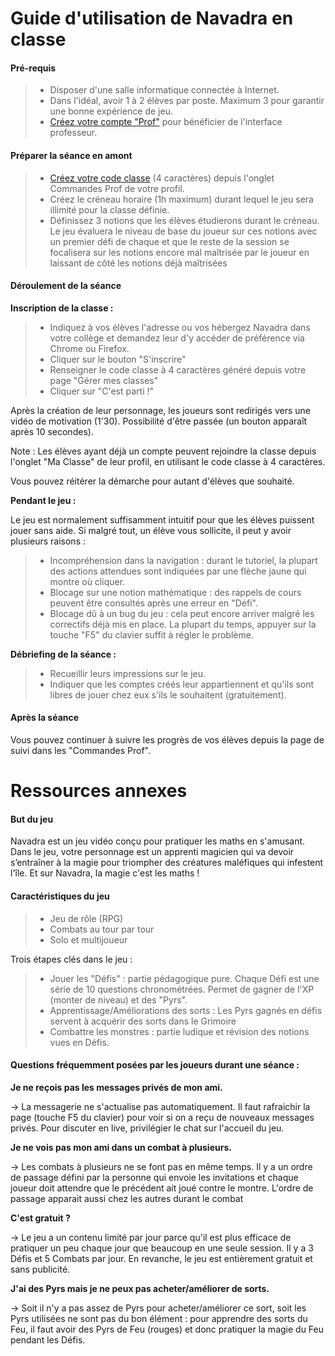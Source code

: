 # Guide d'utilisation de Navadra en classe

#### Pré-requis

> - Disposer d'une salle informatique connectée à Internet.
> - Dans l'idéal, avoir 1 à 2 élèves par poste. Maximum 3 pour garantir une bonne expérience de jeu.
> - [Créez votre compte "Prof"](get_started.md) pour bénéficier de l'interface professeur.


#### Préparer la séance en amont

> - [Créez votre code classe](manage_classes.md) (4 caractères) depuis l'onglet Commandes Prof de votre profil.
> - Créez le créneau horaire (1h maximum) durant lequel le jeu sera illimité pour la classe définie.
> - Définissez 3 notions que les élèves étudierons durant le créneau. Le jeu évaluera le niveau de base du joueur sur ces notions avec un premier défi de chaque et que le reste de la session se focalisera sur les notions encore mal maîtrisée par le joueur en laissant de côté les notions déjà maîtrisées


#### Déroulement de la séance

**Inscription de la classe :**
> - Indiquez à vos élèves l'adresse ou vos hébergez Navadra dans votre collège et demandez leur d'y accéder de préférence via Chrome ou Firefox.
> - Cliquer sur le bouton "S'inscrire"
> - Renseigner le code classe à 4 caractères généré depuis votre page "Gérer mes classes"
> - Cliquer sur "C'est parti !"

Après la création de leur personnage, les joueurs sont redirigés vers une vidéo de motivation (1'30). Possibilité d'être passée (un bouton apparaît après 10 secondes).

Note : Les élèves ayant déjà un compte peuvent rejoindre la classe depuis l'onglet "Ma Classe" de leur profil, en utilisant le code classe à 4 caractères.

Vous pouvez réitérer la démarche pour autant d'élèves que souhaité.

**Pendant le jeu :**

Le jeu est normalement suffisamment intuitif pour que les élèves puissent jouer sans aide. Si malgré tout, un élève vous sollicite, il peut y avoir plusieurs raisons :

> - Incompréhension dans la navigation : durant le tutoriel, la plupart des actions attendues sont indiquées par une flèche jaune qui montre où cliquer. 
> - Blocage sur une notion mathématique : des rappels de cours peuvent être consultés après une erreur en "Défi".
> - Blocage dû à un bug du jeu : cela peut encore arriver malgré les correctifs déjà mis en place. La plupart du temps, appuyer sur la touche "F5" du clavier suffit à régler le problème.

**Débriefing de la séance :**

> - Recueillir leurs impressions sur le jeu.
> - Indiquer que les comptes créés leur appartiennent et qu'ils sont libres de jouer chez eux s'ils le souhaitent (gratuitement).


#### Après la séance

Vous pouvez continuer à suivre les progrès de vos élèves depuis la page de suivi dans les "Commandes Prof".


# Ressources annexes

#### But du jeu

Navadra est un jeu vidéo conçu pour pratiquer les maths en s'amusant. Dans le jeu, votre personnage est un apprenti magicien qui va devoir s’entraîner à la magie pour triompher des créatures maléfiques qui infestent l'île. Et sur Navadra, la magie c'est les maths !


#### Caractéristiques du jeu

> - Jeu de rôle (RPG)
> - Combats au tour par tour
> - Solo et multijoueur

Trois étapes clés dans le jeu :

> - Jouer les "Défis" : partie pédagogique pure. Chaque Défi est une série de 10 questions chronométrées. Permet de gagner de l'XP (monter de niveau) et des "Pyrs".
> - Apprentissage/Améliorations des sorts : Les Pyrs gagnés en défis servent à acquérir des sorts dans le Grimoire
> - Combattre les monstres : partie ludique et révision des notions vues en Défis.


#### Questions fréquemment posées par les joueurs durant une séance :

**Je ne reçois pas les messages privés de mon ami.**

-> La messagerie ne s'actualise pas automatiquement. Il faut rafraichir la page (touche F5 du clavier) pour voir si on a reçu de nouveaux messages privés. Pour discuter en live, privilégier le chat sur l'accueil du jeu.

**Je ne vois pas mon ami dans un combat à plusieurs.**

-> Les combats à plusieurs ne se font pas en même temps. Il y a un ordre de passage défini par la personne qui envoie les invitations et chaque joueur doit attendre que le précédent ait joué contre le montre. L'ordre de passage apparait aussi chez les autres durant le combat

**C'est gratuit ?**

-> Le jeu a un contenu limité par jour parce qu'il est plus efficace de pratiquer un peu chaque jour que beaucoup en une seule session. Il y a 3 Défis et 5 Combats par jour. En revanche, le jeu est entièrement gratuit et sans publicité.

**J'ai des Pyrs mais je ne peux pas acheter/améliorer de sorts.**

-> Soit il n'y a pas assez de Pyrs pour acheter/améliorer ce sort, soit les Pyrs utilisées ne sont pas du bon élément : pour apprendre des sorts du Feu, il faut avoir des Pyrs de Feu (rouges) et donc pratiquer la magie du Feu pendant les Défis.